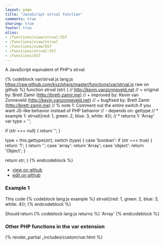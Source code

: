 ```yaml
---
layout: page
title: "JavaScript strval function"
comments: true
sharing: true
footer: true
alias:
- /functions/view/strval:557
- /functions/view/strval
- /functions/view/557
- /functions/strval:557
- /functions/557
---
```

<!-- Generated by Rakefile:build -->
A JavaScript equivalent of PHP's strval

{% codeblock var/strval.js lang:js https://raw.github.com/kvz/phpjs/master/functions/var/strval.js raw on github %}
function strval (str) {
  // http://kevin.vanzonneveld.net
  // +   original by: Brett Zamir (http://brett-zamir.me)
  // +   improved by: Kevin van Zonneveld (http://kevin.vanzonneveld.net)
  // +   bugfixed by: Brett Zamir (http://brett-zamir.me)
  // %        note 1: Comment out the entire switch if you want JS-like behavior instead of PHP behavior
  // -    depends on: gettype
  // *     example 1: strval({red: 1, green: 2, blue: 3, white: 4});
  // *     returns 1: 'Array'
  var type = '';

  if (str === null) {
    return '';
  }

  type = this.gettype(str);
  switch (type) {
  case 'boolean':
    if (str === true) {
      return '1';
    }
    return '';
  case 'array':
    return 'Array';
  case 'object':
    return 'Object';
  }

  return str;
}
{% endcodeblock %}

 - [view on github](https://github.com/kvz/phpjs/blob/master/functions/var/strval.js)
 - [edit on github](https://github.com/kvz/phpjs/edit/master/functions/var/strval.js)

### Example 1
This code
{% codeblock lang:js example %}
strval({red: 1, green: 2, blue: 3, white: 4});
{% endcodeblock %}

Should return
{% codeblock lang:js returns %}
'Array'
{% endcodeblock %}


### Other PHP functions in the var extension
{% render_partial _includes/custom/var.html %}

